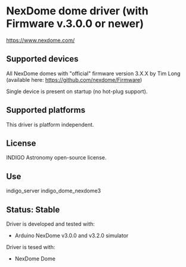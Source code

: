 # NexDome dome driver (with Firmware v.3.0.0 or newer)

https://www.nexdome.com/

## Supported devices

All NexDome domes with "official" firmware version 3.X.X by Tim Long (available here:
https://github.com/nexdome/Firmware)

Single device is present on startup (no hot-plug support).

## Supported platforms

This driver is platform independent.

## License

INDIGO Astronomy open-source license.

## Use

indigo_server indigo_dome_nexdome3

## Status: Stable

Driver is developed and tested with:
* Arduino NexDome v3.0.0 and v3.2.0 simulator

Driver is tesed with:
* NexDome Dome
